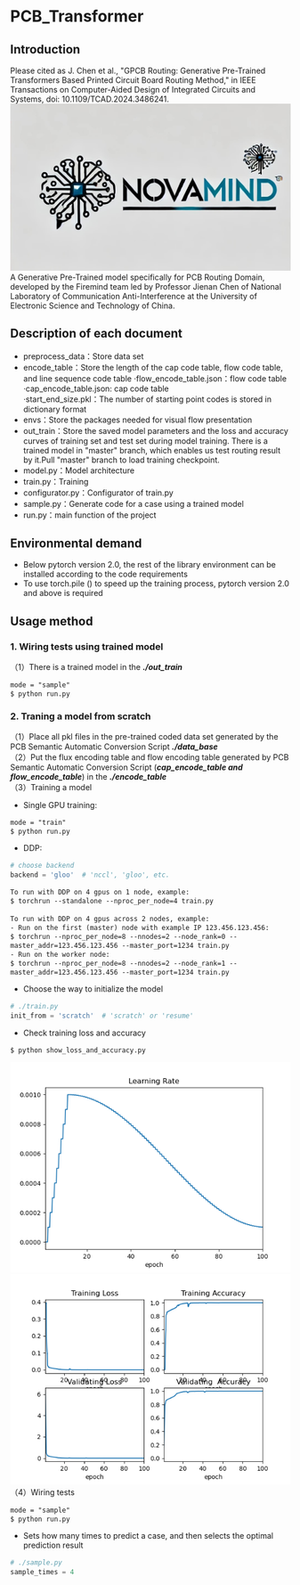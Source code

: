 # PCB_Transformer
## Introduction
Please cited as J. Chen et al., "GPCB Routing: Generative Pre-Trained Transformers Based Printed Circuit Board Routing Method," in IEEE Transactions on Computer-Aided Design of Integrated Circuits and Systems, doi: 10.1109/TCAD.2024.3486241.
![Novamind](assets/novamind.jpg) 
A Generative Pre-Trained model specifically for PCB Routing Domain, developed by the Firemind team led by Professor Jienan Chen 
of National Laboratory of Communication Anti-Interference at the University of Electronic Science and Technology of China.
## Description of each document 
- preprocess_data：Store data set
- encode_table：Store the length of the cap code table, flow code table, and line sequence code table
·flow_encode_table.json：flow code table  
·cap_encode_table.json: cap code table  
·start_end_size.pkl：The number of starting point codes is stored in dictionary format
- envs：Store the packages needed for visual flow presentation
- out_train：Store the saved model parameters and the loss and accuracy curves of training set and test set during model training.
  There is a trained model in "master" branch, which enables us test routing result by it.Pull "master" branch to load training checkpoint.  
- model.py：Model architecture
- train.py：Training
- configurator.py：Configurator of train.py
- sample.py：Generate code for a case using a trained model
- run.py：main function of the project

## Environmental demand
- Below pytorch version 2.0, the rest of the library environment can be installed according to the code requirements
- To use torch.pile () to speed up the training process, pytorch version 2.0 and above is required

## Usage method
### 1. Wiring tests using trained model
（1）There is a trained model in the ***./out_train***

```
mode = "sample"
$ python run.py
```
### 2. Traning a model from scratch
（1）Place all pkl files in the pre-trained coded data set generated by the PCB Semantic Automatic Conversion Script ***./data_base***  
（2）Put the flux encoding table and flow encoding table generated by PCB Semantic Automatic Conversion Script (**_cap_encode_table and flow_encode_table_**) in the ***./encode_table***  
（3）Training a model
- Single GPU training:
```
mode = "train"
$ python run.py
```
- DDP:
```python
# choose backend
backend = 'gloo'  # 'nccl', 'gloo', etc.
```
```
To run with DDP on 4 gpus on 1 node, example:
$ torchrun --standalone --nproc_per_node=4 train.py

To run with DDP on 4 gpus across 2 nodes, example:
- Run on the first (master) node with example IP 123.456.123.456:
$ torchrun --nproc_per_node=8 --nnodes=2 --node_rank=0 --master_addr=123.456.123.456 --master_port=1234 train.py
- Run on the worker node:
$ torchrun --nproc_per_node=8 --nnodes=2 --node_rank=1 --master_addr=123.456.123.456 --master_port=1234 train.py
```
- Choose the way to initialize the model
```python
# ./train.py 
init_from = 'scratch'  # 'scratch' or 'resume'
```
- Check training loss and accuracy
```
$ python show_loss_and_accuracy.py
```
![Novamind](assets/lr.png) 
![Novamind](assets/training_valid_loss_acc.png)   
（4）Wiring tests
```
mode = "sample"
$ python run.py
```
- Sets how many times to predict a case, and then selects the optimal prediction result
```python
# ./sample.py 
sample_times = 4
